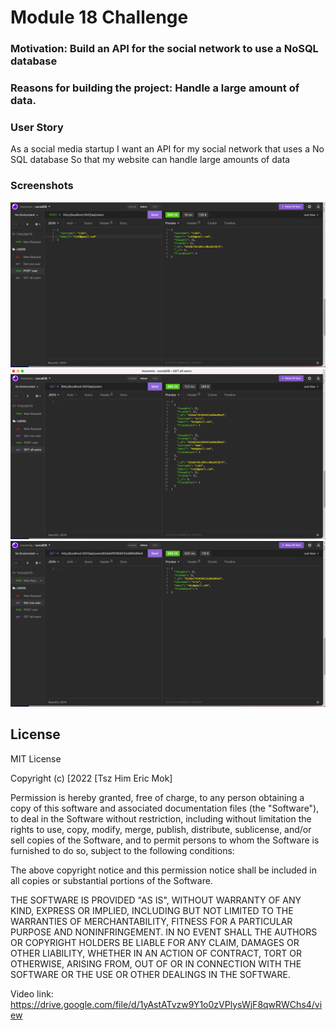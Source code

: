 # Module 18 Challenge
### Motivation: Build an API for the social network to use a NoSQL database
### Reasons for building the project: Handle a large amount of data.

### User Story
As a social media startup
I want an API for my social network that uses a No SQL database
So that my website can handle large amounts of data

### Screenshots

![alt text](./assets/photo/create.png)
![alt text](./assets/photo/getall.png)
![alt text](./assets/photo/getone.png)
## License
MIT License

Copyright (c) [2022 [Tsz Him Eric Mok]

Permission is hereby granted, free of charge, to any person obtaining a copy
of this software and associated documentation files (the "Software"), to deal
in the Software without restriction, including without limitation the rights
to use, copy, modify, merge, publish, distribute, sublicense, and/or sell
copies of the Software, and to permit persons to whom the Software is
furnished to do so, subject to the following conditions:

The above copyright notice and this permission notice shall be included in all
copies or substantial portions of the Software.

THE SOFTWARE IS PROVIDED "AS IS", WITHOUT WARRANTY OF ANY KIND, EXPRESS OR
IMPLIED, INCLUDING BUT NOT LIMITED TO THE WARRANTIES OF MERCHANTABILITY,
FITNESS FOR A PARTICULAR PURPOSE AND NONINFRINGEMENT. IN NO EVENT SHALL THE
AUTHORS OR COPYRIGHT HOLDERS BE LIABLE FOR ANY CLAIM, DAMAGES OR OTHER
LIABILITY, WHETHER IN AN ACTION OF CONTRACT, TORT OR OTHERWISE, ARISING FROM,
OUT OF OR IN CONNECTION WITH THE SOFTWARE OR THE USE OR OTHER DEALINGS IN THE
SOFTWARE.

Video link: https://drive.google.com/file/d/1yAstATvzw9Y1o0zVPlysWjF8qwRWChs4/view